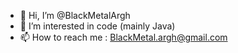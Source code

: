 - 👋 Hi, I’m @BlackMetalArgh
- 👀 I’m interested in code (mainly Java)
- 📫 How to reach me : BlackMetal.argh@gmail.com

<!---
BlackMetalArgh/BlackMetalArgh is a ✨ special ✨ repository because its `README.md` (this file) appears on your GitHub profile.
You can click the Preview link to take a look at your changes.
--->
